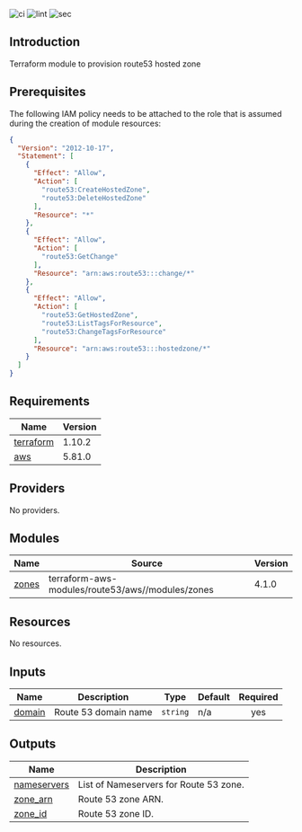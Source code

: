 ![ci](https://github.com/LogisticsPet/terraform-aws-route53/actions/workflows/ci.yml/badge.svg?branch=main)
![lint](https://github.com/LogisticsPet/terraform-aws-route53/actions/workflows/lint.yml/badge.svg?branch=main)
![sec](https://github.com/LogisticsPet/terraform-aws-route53/actions/workflows/tfsec.yml/badge.svg?branch=main)

## Introduction
Terraform module to provision route53 hosted zone 

<!-- BEGIN_TF_DOCS -->


## Prerequisites

The following IAM policy needs to be attached to the role that is assumed during the creation of module resources:

```json
{
  "Version": "2012-10-17",
  "Statement": [
    {
      "Effect": "Allow",
      "Action": [
        "route53:CreateHostedZone",
        "route53:DeleteHostedZone"
      ],
      "Resource": "*"
    },
    {
      "Effect": "Allow",
      "Action": [
        "route53:GetChange"
      ],
      "Resource": "arn:aws:route53:::change/*"
    },
    {
      "Effect": "Allow",
      "Action": [
        "route53:GetHostedZone",
        "route53:ListTagsForResource",
        "route53:ChangeTagsForResource"
      ],
      "Resource": "arn:aws:route53:::hostedzone/*"
    }
  ]
}
```

## Requirements

| Name | Version |
|------|---------|
| <a name="requirement_terraform"></a> [terraform](#requirement\_terraform) | 1.10.2 |
| <a name="requirement_aws"></a> [aws](#requirement\_aws) | 5.81.0 |
## Providers

No providers.
## Modules

| Name | Source | Version |
|------|--------|---------|
| <a name="module_zones"></a> [zones](#module\_zones) | terraform-aws-modules/route53/aws//modules/zones | 4.1.0 |
## Resources

No resources.
## Inputs

| Name | Description | Type | Default | Required |
|------|-------------|------|---------|:--------:|
| <a name="input_domain"></a> [domain](#input\_domain) | Route 53 domain name | `string` | n/a | yes |
## Outputs

| Name | Description |
|------|-------------|
| <a name="output_nameservers"></a> [nameservers](#output\_nameservers) | List of Nameservers for Route 53 zone. |
| <a name="output_zone_arn"></a> [zone\_arn](#output\_zone\_arn) | Route 53 zone ARN. |
| <a name="output_zone_id"></a> [zone\_id](#output\_zone\_id) | Route 53 zone ID. |
<!-- END_TF_DOCS -->

